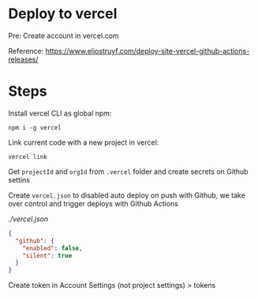 # Deploy to vercel

Pre: Create account in vercel.com

Reference: https://www.eliostruyf.com/deploy-site-vercel-github-actions-releases/

# Steps

Install vercel CLI as global npm:

```
npm i -g vercel
```

Link current code with a new project in vercel:

```
vercel link
```

Get `projectId` and `orgId` from `.vercel` folder and create secrets on Github settins

Create `vercel.json` to disabled auto deploy on push with Github, we take over control and trigger deploys with Github Actions

_./vercel.json_

```json
{
  "github": {
    "enabled": false,
    "silent": true
  }
}
```


Create token in Account Settings (not project settings) > tokens
